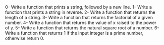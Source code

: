 0-	Write a function that prints a string, followed by a new line.
1-	Write a function that prints a string in reverse.
2-	Write a function that returns the length of a string.
3-	Write a function that returns the factorial of a given number.
4-	Write a function that returns the value of x raised to the power of y.
5-	Write a function that returns the natural square root of a number.
6-	Write a function that returns 1 if the input integer is a prime number, otherwise return 0.


